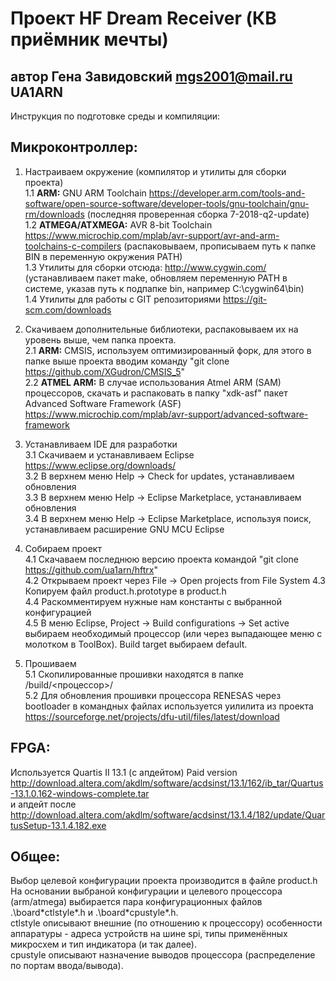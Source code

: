 # Проект HF Dream Receiver (КВ приёмник мечты)
## автор Гена Завидовский mgs2001@mail.ru UA1ARN

Инструкция по подготовке среды и компиляции:

## Микроконтроллер:

1. Настраиваем окружение (компилятор и утилиты для сборки проекта) <br>
1.1 **ARM:** GNU ARM Toolchain https://developer.arm.com/tools-and-software/open-source-software/developer-tools/gnu-toolchain/gnu-rm/downloads (последняя проверенная сборка 7-2018-q2-update) <br>
1.2 **ATMEGA/ATXMEGA:** AVR 8-bit Toolchain https://www.microchip.com/mplab/avr-support/avr-and-arm-toolchains-c-compilers (распаковываем, прописываем путь к папке BIN в переменную окружения PATH)<br>
1.3 Утилиты для сборки отсюда: http://www.cygwin.com/ (устанавливаем пакет make, обновляем переменную PATH в системе, указав путь к подпапке bin, например C:\cygwin64\bin) <br>
1.4 Утилиты для работы с GIT репозиториями https://git-scm.com/downloads

2. Скачиваем дополнительные библиотеки, распаковываем их на уровень выше, чем папка проекта. <br>
2.1 **ARM:** CMSIS, используем оптимизированный форк, для этого в папке выше проекта вводим команду "git clone https://github.com/XGudron/CMSIS_5" <br>
2.2 **ATMEL ARM:** В случае использования Atmel ARM (SAM) процессоров, скачать и распаковать в папку "xdk-asf" пакет Advanced Software Framework (ASF) https://www.microchip.com/mplab/avr-support/advanced-software-framework

3. Устанавливаем IDE для разработки <br>
3.1 Скачиваем и устанавливаем Eclipse https://www.eclipse.org/downloads/ <br>
3.2 В верхнем меню Help -> Check for updates, устанавливаем обновления <br>
3.3 В верхнем меню Help -> Eclipse Marketplace, устанавливаем обновления <br>
3.4 В верхнем меню Help -> Eclipse Marketplace, используя поиск, устанавливаем расширение GNU MCU Eclipse

4. Собираем проект <br>
4.1 Скачаваем последнюю версию проекта командой "git clone https://github.com/ua1arn/hftrx" <br>
4.2 Открываем проект через File -> Open projects from File System
4.3 Копируем файл product.h.prototype в product.h <br>
4.4 Раскомментируем нужные нам константы с выбранной конфигурацией <br>
4.5 В меню Eclipse, Project -> Build configurations -> Set active выбираем необходимый процессор (или через выпадающее меню с молотком в ToolBox). Build target выбираем default.

5. Прошиваем <br>
5.1 Скопилированные прошивки находятся в папке /build/<процессор>/ <br>
5.2 Для обновления прошивки процессора RENESAS через bootloader в командных файлах используется уилилита из проекта https://sourceforge.net/projects/dfu-util/files/latest/download


## FPGA:

Используется Quartis II 13.1 (с апдейтом) Paid version http://download.altera.com/akdlm/software/acdsinst/13.1/162/ib_tar/Quartus-13.1.0.162-windows-complete.tar <br>
и  апдейт после http://download.altera.com/akdlm/software/acdsinst/13.1.4/182/update/QuartusSetup-13.1.4.182.exe

## Общее:

Выбор целевой конфигурации проекта производится в файле product.h <br>
На основании выбраной конфигурации и целевого процессора (arm/atmega) выбирается пара конфигурационных файлов <br>
.\board\*ctlstyle*.h и .\board\*cpustyle*.h. <br>
ctlstyle описывают внешние (по отношению к процессору) особенности аппаратуры - адреса устройств на шине spi, типы применённых микросхем и тип индикатора (и так далее).  <br>
cpustyle описывают назначение выводов процессора (распределение по портам ввода/вывода).


